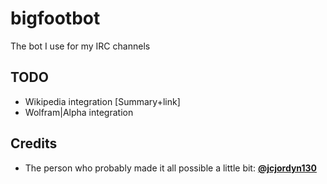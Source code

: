 # bigfootbot
The bot I use for my IRC channels

## TODO
* Wikipedia integration [Summary+link]
* Wolfram|Alpha integration

## Credits
 * The person who probably made it all possible a little bit: [**@jcjordyn130**](https://github.com/jcjordyn130)
